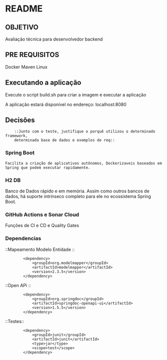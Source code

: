 # README

## OBJETIVO
 Avaliação técnica para desenvolvedor backend

## PRE REQUISITOS

Docker
Maven
Linux

## Executando a aplicação

Execute o script build.sh para criar a imagem e executar a aplicação 

A aplicação estará disponível no endereço:  localhost:8080

## Decisões
		::Junto com o teste, justifique o porquê utilizou o determinado framework,
		determinada base de dados e exemplos de req::

### Spring Boot 
	Facilita a criação de aplicativos autônomos, Dockerizaveis baseados em Spring que podem executar rapidamente.

### H2 DB
 Banco de Dados rápido e em memória.
 Assim como outros bancos de dados, há suporte intrínseco completo para ele no ecossistema Spring Boot.

### GitHub Actions e Sonar Cloud

Funções de CI e CD e Quality Gates


### Dependencias

 ::Mapeamento Modelo Entidade ::
  
			<dependency>
				<groupId>org.modelmapper</groupId>
				<artifactId>modelmapper</artifactId>
				<version>2.3.5</version>
			</dependency>

 ::Open APi :: 
 
			<dependency>
				<groupId>org.springdoc</groupId>
				<artifactId>springdoc-openapi-ui</artifactId>
				<version>1.5.5</version>
			</dependency>
	 
 ::Testes::
	   
	   		<dependency>
				<groupId>junit</groupId>
				<artifactId>junit</artifactId>
				<type>jar</type>
				<scope>test</scope>
			</dependency>